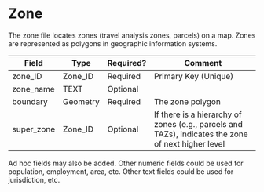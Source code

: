 # Zone

The zone file locates zones (travel analysis zones, parcels) on a map.
Zones are represented as polygons in geographic information systems.

| Field                                   | Type     | Required? | Comment                                                                                            |
| --------------------------------------- | -------- | --------- | -------------------------------------------------------------------------------------------------- |
| <span class="underline">zone\_ID</span> | Zone\_ID | Required  | Primary Key (Unique)                                                                               |
| zone\_name                              | TEXT     | Optional  |                                                                                                    |
| boundary                                | Geometry | Required  | The zone polygon                                                                                   |
| super\_zone                             | Zone\_ID | Optional  | If there is a hierarchy of zones (e.g., parcels and TAZs), indicates the zone of next higher level |

Ad hoc fields may also be added.
Other numeric fields could be used for population, employment, area, etc. 
Other text fields could be used for jurisdiction, etc.
